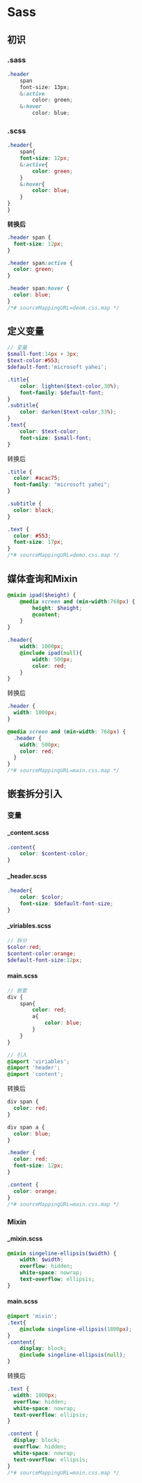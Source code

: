 # Sass

## 初识

### .sass

```scss
.header
    span
    font-size: 13px;
    &:active
        color: green;
    &:hover
        color: blue;

```

### .scss

```scss
.header{
    span{
    font-size: 12px;
    &:active{
        color: green;
    }
    &:hover{
        color: blue;
    }
}
}
```

**转换后**

```css
.header span {
  font-size: 12px;
}

.header span:active {
  color: green;
}

.header span:hover {
  color: blue;
}
/*# sourceMappingURL=deom.css.map */
```





## 定义变量

```scss
// 变量
$small-font:14px + 3px;
$text-color:#553;
$default-font:'microsoft yahei';

.title{
    color: lighten($text-color,30%);
    font-family: $default-font;
}
.subtitle{
    color: darken($text-color,33%);
}
.text{
    color: $text-color;
    font-size: $small-font;
}
```

转换后

```css
.title {
  color: #acac75;
  font-family: "microsoft yahei";
}

.subtitle {
  color: black;
}

.text {
  color: #553;
  font-size: 17px;
}
/*# sourceMappingURL=demo.css.map */
```



## 媒体查询和Mixin

```scss
@mixin ipad($height) {
    @media screen and (min-width:768px) {
        height: $height;
        @content;
    }
}

.header{
    width: 1000px;
    @include ipad(null){
        width: 500px;
        color: red;
    }
}
```

转换后

```css
.header {
  width: 1000px;
}

@media screen and (min-width: 768px) {
  .header {
    width: 500px;
    color: red;
  }
}
/*# sourceMappingURL=main.css.map */
```



## 嵌套拆分引入

### 变量

#### _content.scss

```scss
.content{
    color: $content-color;
}
```

#### _header.scss

```scss
.header{
    color: $color;
    font-size: $default-font-size;
}
```

#### _viriables.scss

```scss
// 拆分
$color:red;
$content-color:orange;
$default-font-size:12px;
```

#### main.scss

```scss
// 嵌套
div {
    span{
        color: red;
        a{
            color: blue;
        }
    }
}

// 引入
@import 'viriables';
@import 'header';
@import 'content';
```

转换后

```css
div span {
  color: red;
}

div span a {
  color: blue;
}

.header {
  color: red;
  font-size: 12px;
}

.content {
  color: orange;
}
/*# sourceMappingURL=main.css.map */
```



### Mixin

#### _mixin.scss

```scss
@mixin singeline-ellipsis($width) {
    width: $width;
    overflow: hidden;
    white-space: nowrap;
    text-overflow: ellipsis;
}
```

#### main.scss

```scss
@import 'mixin';
.text{
    @include singeline-ellipsis(1800px);
}
.content{
    display: block;
    @include singeline-ellipsis(null);
}
```

转换后

```css
.text {
  width: 1800px;
  overflow: hidden;
  white-space: nowrap;
  text-overflow: ellipsis;
}

.content {
  display: block;
  overflow: hidden;
  white-space: nowrap;
  text-overflow: ellipsis;
}
/*# sourceMappingURL=main.css.map */
```

